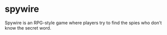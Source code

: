 # spywire

Spywire is an RPG-style game where players try to find the spies who don’t know the secret word.
